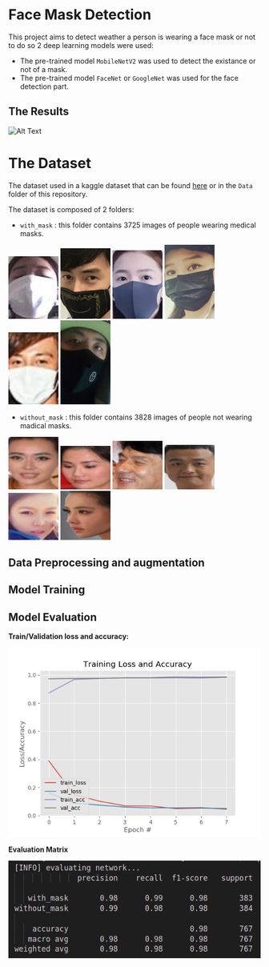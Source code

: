# Face Mask Detection

This project aims to detect weather a person is wearing a face mask or not to do so 2 deep learning models were used:
* The pre-trained model `MobileNetV2` was used to detect the existance or not of a mask.
* The pre-trained model `FaceNet` or `GoogleNet` was used for the face detection part.

## The Results
![Alt Text](result.gif)

# The Dataset
The dataset used in a kaggle dataset that can be found [here](https://www.kaggle.com/omkargurav/face-mask-dataset) or in the `Data` folder of this repository.

The dataset is composed of 2 folders:
* `with_mask` : this folder contains 3725 images of people wearing medical masks.

<p float="left">
  <img src="Data/with_mask/0_0_0 copy 11.jpg" width="100" />
  <img src="Data/with_mask/0_0_0 copy 15.jpg" width="100" /> 
  <img src="Data/with_mask/0_0_0 copy 20.jpg" width="100" />
   <img src="Data/with_mask/0_0_0 copy 85.jpg" width="100" />
  <img src="Data/with_mask/0_0_0 copy 92.jpg" width="100" /> 
  <img src="Data/with_mask/0_0_0 copy 2.jpg" width="100" />
</p>

* `without_mask` : this folder contains 3828 images of people not wearing madical masks.

<p float="left">
  <img src="Data/without_mask/0_0_aidai_0014.jpg" width="100" />
  <img src="Data/without_mask/0_0_caizhuoyan_0014.jpg" width="100" /> 
  <img src="Data/without_mask/0_0_chenglong_0070.jpg" width="100" />
  <img src="Data/without_mask/0_0_baobeier_0098.jpg" width="100" />
  <img src="Data/without_mask/0_0_benxi_0129.jpg" width="100" /> 
  <img src="Data/without_mask/0_0_caiyilin_0050.jpg" width="100" />
</p>

## Data Preprocessing and augmentation
## Model Training

## Model Evaluation
__Train/Validation loss and accuracy:__

![plot](evaluation_plot.png)

__Evaluation Matrix__

![matrix](evaluation_matrix.png)

